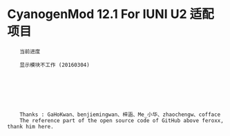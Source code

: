 # CyanogenMod 12.1 For IUNI U2 适配项目

		当前进度

		显示模块不工作 (20160304)







		Thanks : GaHoKwan、benjiemingwan、梓涵、Me_小华、zhaochengw、cofface
		The reference part of the open source code of GitHub above feroxx, thank him here.
